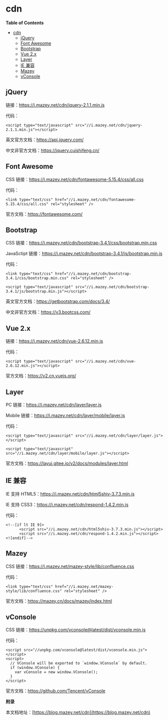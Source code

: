 # cdn

**Table of Contents**

- [cdn](#cdn)
  - [jQuery](#jquery)
  - [Font Awesome](#font-awesome)
  - [Bootstrap](#bootstrap)
  - [Vue 2.x](#vue-2x)
  - [Layer](#layer)
  - [IE 兼容](#ie-兼容)
  - [Mazey](#mazey)
  - [vConsole](#vconsole)

## jQuery

链接：https://i.mazey.net/cdn/jquery-2.1.1.min.js

代码：

```
<script type="text/javascript" src="//i.mazey.net/cdn/jquery-2.1.1.min.js"></script>
```

英文官方文档：https://api.jquery.com/

中文非官方文档：https://jquery.cuishifeng.cn/

## Font Awesome

CSS 链接：https://i.mazey.net/cdn/fontawesome-5.15.4/css/all.css

代码：

```
<link type="text/css" href="//i.mazey.net/cdn/fontawesome-5.15.4/css/all.css" rel="stylesheet" />
```

官方文档：https://fontawesome.com/

## Bootstrap

CSS 链接：https://i.mazey.net/cdn/bootstrap-3.4.1/css/bootstrap.min.css

JavaSctipt 链接：https://i.mazey.net/cdn/bootstrap-3.4.1/js/bootstrap.min.js

代码：

```
<link type="text/css" href="//i.mazey.net/cdn/bootstrap-3.4.1/css/bootstrap.min.css" rel="stylesheet" />

<script type="text/javascript" src="//i.mazey.net/cdn/bootstrap-3.4.1/js/bootstrap.min.js"></script>
```

英文官方文档：https://getbootstrap.com/docs/3.4/

中文非官方文档：https://v3.bootcss.com/

## Vue 2.x

链接：https://i.mazey.net/cdn/vue-2.6.12.min.js

代码：

```
<script type="text/javascript" src="//i.mazey.net/cdn/vue-2.6.12.min.js"></script>
```

官方文档：https://v2.cn.vuejs.org/

## Layer

PC 链接：https://i.mazey.net/cdn/layer/layer.js

Mobile 链接：https://i.mazey.net/cdn/layer/mobile/layer.js

代码：

```
<script type="text/javascript" src="//i.mazey.net/cdn/layer/layer.js"></script>

<script type="text/javascript" src="//i.mazey.net/cdn/layer/mobile/layer.js"></script>
```

官方文档：https://layui.gitee.io/v2/docs/modules/layer.html

## IE 兼容

IE 支持 HTML5：https://i.mazey.net/cdn/html5shiv-3.7.3.min.js

IE 支持 CSS3：https://i.mazey.net/cdn/respond-1.4.2.min.js

代码：

```
<!--[if lt IE 9]>
      <script src="//i.mazey.net/cdn/html5shiv-3.7.3.min.js"></script>
      <script src="//i.mazey.net/cdn/respond-1.4.2.min.js"></script>
<![endif]-->
```

## Mazey

CSS 链接：https://i.mazey.net/mazey-style/lib/confluence.css

代码：

```
<link type="text/css" href="//i.mazey.net/mazey-style/lib/confluence.css" rel="stylesheet" />
```

官方文档：https://mazey.cn/docs/mazey/index.html

## vConsole

CSS 链接：https://unpkg.com/vconsole@latest/dist/vconsole.min.js

代码：

```
<script src="//unpkg.com/vconsole@latest/dist/vconsole.min.js"></script>
<script>
  // VConsole will be exported to `window.VConsole` by default.
  if (window.VConsole) {
    var vConsole = new window.VConsole();
  }
</script>
```

官方文档：https://github.com/Tencent/vConsole

**附录**

本文档地址：[https://blog.mazey.net/cdn](https://blog.mazey.net/cdn)
